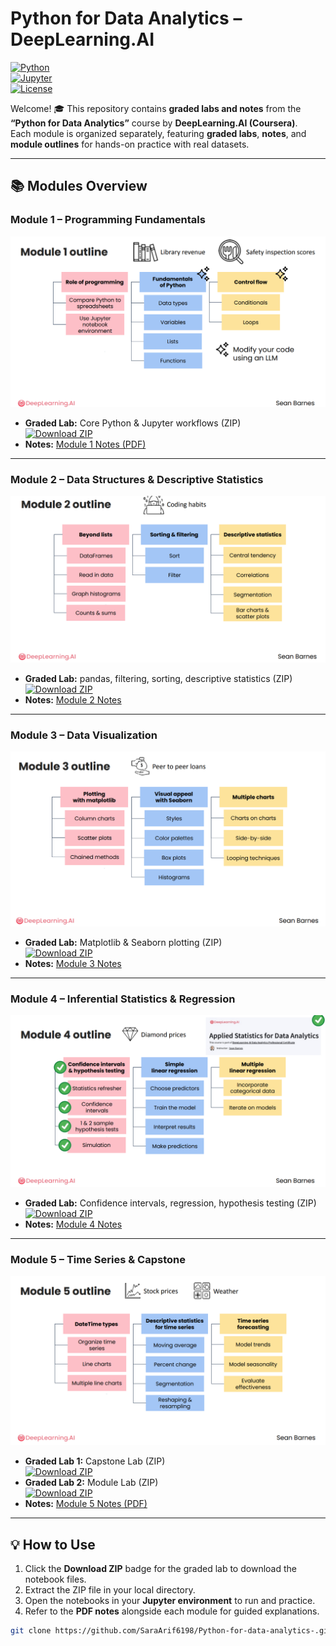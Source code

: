 # Python for Data Analytics – DeepLearning.AI

[![Python](https://img.shields.io/badge/Python-3.11-blue?logo=python&logoColor=white)](https://www.python.org/)  
[![Jupyter](https://img.shields.io/badge/Jupyter-Notebook-orange?logo=jupyter&logoColor=white)](https://jupyter.org/)  
[![License](https://img.shields.io/badge/License-MIT-green)](LICENSE)

Welcome! 🎓 This repository contains **graded labs and notes** from the **“Python for Data Analytics”** course by **DeepLearning.AI (Coursera)**.  
Each module is organized separately, featuring **graded labs**, **notes**, and **module outlines** for hands-on practice with real datasets.

---

## 📚 Modules Overview

### Module 1 – Programming Fundamentals
![Module 1 Outline](https://github.com/SaraArif6198/Python-for-data-analytics-/blob/main/Outline/mod%201%20outline.png?raw=true)  
- **Graded Lab:** Core Python & Jupyter workflows (ZIP)  
[![Download ZIP](https://img.shields.io/badge/Download-ZIP-red)](https://github.com/SaraArif6198/Python-for-data-analytics-/tree/main/Module%201/Graded%20lab)  
- **Notes:** [Module 1 Notes (PDF)](https://github.com/SaraArif6198/Python-for-data-analytics-/blob/main/Module%201/Module%201%20notes/C3_M1.pdf)

---

### Module 2 – Data Structures & Descriptive Statistics
![Module 2 Outline](https://github.com/SaraArif6198/Python-for-data-analytics-/blob/main/Outline/mod%202%20outline.png?raw=true)  
- **Graded Lab:** pandas, filtering, sorting, descriptive statistics (ZIP)  
[![Download ZIP](https://img.shields.io/badge/Download-ZIP-red)](https://github.com/SaraArif6198/Python-for-data-analytics-/tree/main/Module%202/graded%20lab)  
- **Notes:** [Module 2 Notes](https://github.com/SaraArif6198/Python-for-data-analytics-/tree/main/Module%202/Module%202%20notes)

---

### Module 3 – Data Visualization
![Module 3 Outline](https://github.com/SaraArif6198/Python-for-data-analytics-/blob/main/Outline/mod%203%20outline.png?raw=true)  
- **Graded Lab:** Matplotlib & Seaborn plotting (ZIP)  
[![Download ZIP](https://img.shields.io/badge/Download-ZIP-red)](https://github.com/SaraArif6198/Python-for-data-analytics-/tree/main/module%203/graded%20lab)  
- **Notes:** [Module 3 Notes](https://github.com/SaraArif6198/Python-for-data-analytics-/tree/main/module%203/Module%203%20notes)

---

### Module 4 – Inferential Statistics & Regression
![Module 4 Outline](https://github.com/SaraArif6198/Python-for-data-analytics-/blob/main/Outline/mod%204%20outline%20.png?raw=true)  
- **Graded Lab:** Confidence intervals, regression, hypothesis testing (ZIP)  
[![Download ZIP](https://img.shields.io/badge/Download-ZIP-red)](https://github.com/SaraArif6198/Python-for-data-analytics-/tree/main/module%204/graded%20lab)  
- **Notes:** [Module 4 Notes](https://github.com/SaraArif6198/Python-for-data-analytics-/tree/main/module%204/Module%204%20notes)

---

### Module 5 – Time Series & Capstone
![Module 5 Outline](https://github.com/SaraArif6198/Python-for-data-analytics-/blob/main/Outline/mod%205%20outline%20.png?raw=true)  
- **Graded Lab 1:** Capstone Lab (ZIP)  
[![Download ZIP](https://img.shields.io/badge/Download-ZIP-red)](https://github.com/SaraArif6198/Python-for-data-analytics-/tree/main/module%205/capstone%20lab)  
- **Graded Lab 2:** Module Lab (ZIP)  
[![Download ZIP](https://img.shields.io/badge/Download-ZIP-red)](https://github.com/SaraArif6198/Python-for-data-analytics-/tree/main/module%205/graded%20lab)  
- **Notes:** [Module 5 Notes (PDF)](https://github.com/SaraArif6198/Python-for-data-analytics-/blob/main/module%205/Module%205%20notes/C3_M5.pdf)

---

## 💡 How to Use
1. Click the **Download ZIP** badge for the graded lab to download the notebook files.  
2. Extract the ZIP file in your local directory.  
3. Open the notebooks in your **Jupyter environment** to run and practice.  
4. Refer to the **PDF notes** alongside each module for guided explanations.

```bash
git clone https://github.com/SaraArif6198/Python-for-data-analytics-.git
